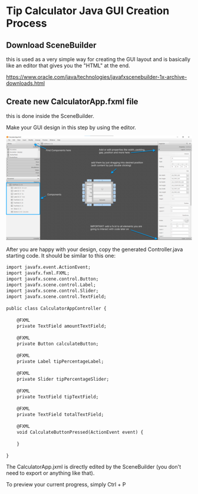 # Tip Calculator Java GUI Creation Process

## Download SceneBuilder
this is used as a very simple way for creating the GUI layout and is basically like an editor that gives you the "HTML" at the end.

https://www.oracle.com/java/technologies/javafxscenebuilder-1x-archive-downloads.html


## Create new CalculatorApp.fxml file

this is done inside the SceneBuilder.

Make your GUI design in this step by using the editor.

![SceneBuilder Overview](SceneBuilding1.png)

After you are happy with your design, copy the generated Controller.java starting code. It should be similar to this one:
```
import javafx.event.ActionEvent;
import javafx.fxml.FXML;
import javafx.scene.control.Button;
import javafx.scene.control.Label;
import javafx.scene.control.Slider;
import javafx.scene.control.TextField;

public class CalculatorAppController {

    @FXML
    private TextField amountTextField;

    @FXML
    private Button calculateButton;

    @FXML
    private Label tipPercentageLabel;

    @FXML
    private Slider tipPercentageSlider;

    @FXML
    private TextField tipTextField;

    @FXML
    private TextField totalTextField;

    @FXML
    void CalculateButtonPressed(ActionEvent event) {

    }

}
```
The CalculatorApp.jxml is directly edited by the SceneBuilder (you don't need to export or anything like that).

To preview your current progress, simply Ctrl + P

